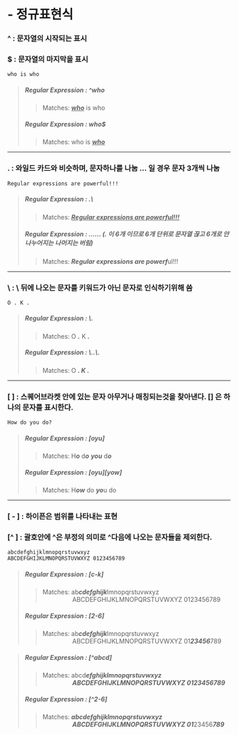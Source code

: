 # - 정규표현식

### 

### ^ : 문자열의 시작되는 표시

### $ : 문자열의 마지막을 표시
```
who is who
```
  >
  > ##### Regular Expression : ^who
  >
  > > Matches:	<u>***who***</u> is who
  >
  > ##### Regular Expression : who$
  >
  > > Matches:	who is ***<u>who</u>***
------------------------------------------
### . : 와일드 카드와 비슷하며, 문자하나를 나눔 ... 일 경우 문자 3개씩 나눔
```
Regular expressions are powerful!!!
```
  > ##### Regular Expression : .\
  > > Matches:	***<u>Regular expressions are powerful!!!</u>***
  > ##### Regular Expression : ......  (. 이 6개 이므로 6개 단위로 문자열 끊고 6개로 안나누어지는 나머지는 버림)
  > > Matches:	***Regular expressions are powerf***ul!!!
---------------------------------------------
### \ : \ 뒤에 나오는 문자를 키워드가 아닌 문자로 인식하기위해 씀
```
O . K .
```
>
> ##### Regular Expression : \\.
>
> >Matches:	O ***.*** K ***.***
>
> ##### Regular Expression : \\..\\.
>
> > Matches:	O ***. K .***
---------------------------------------------
### [ ] : 스퀘어브라켓 안에 있는 문자 아무거나 매칭되는것을 찾아낸다. [] 은 하나의 문자를 표시한다.

```
How do you do?
```


> ##### Regular Expression : [oyu]
> >Matches:	H***o*** d***o*** ***you*** d***o***
>
> ##### Regular Expression : [oyu][yow]
>
> > Matches:	H***ow*** do ***yo***u do
---------------------------------------------
### [ - ] : 하이픈은 범위를 나타내는 표현
### [^ ] : 괄호안에 ^은 부정의 의미로 ^다음에 나오는 문자들을 제외한다.
```
abcdefghijklmnopqrstuvwxyz
ABCDEFGHIJKLMNOPQRSTUVWXYZ 0123456789
```


> ##### Regular Expression : [c-k]
> > Matches: ab***cdefghijk***lmnopqrstuvwxyz<br>
&nbsp; &nbsp; &nbsp; &nbsp; &nbsp; &nbsp; &nbsp; &nbsp; &nbsp;ABCDEFGHIJKLMNOPQRSTUVWXYZ 0123456789
>
> ##### Regular Expression : [2-6]
>
> > Matches: ab***cdefghijk***lmnopqrstuvwxyz<br>
&nbsp; &nbsp; &nbsp; &nbsp; &nbsp; &nbsp; &nbsp; &nbsp; &nbsp;ABCDEFGHIJKLMNOPQRSTUVWXYZ 01***23456***789

> ##### Regular Expression : [^abcd]
> > Matches: abcd***efghijklmnopqrstuvwxyz***<br>
&nbsp; &nbsp; &nbsp; &nbsp; &nbsp; &nbsp; &nbsp; &nbsp; &nbsp;***ABCDEFGHIJKLMNOPQRSTUVWXYZ 0123456789***
>
> ##### Regular Expression : [^2-6]
>
> > Matches: ***abcdefghijklmnopqrstuvwxyz***<br>
&nbsp; &nbsp; &nbsp; &nbsp; &nbsp; &nbsp; &nbsp; &nbsp; &nbsp;***ABCDEFGHIJKLMNOPQRSTUVWXYZ 01***23456***789***



